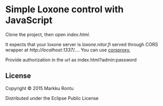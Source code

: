 Simple Loxone control with JavaScript
======

Clone the project, then open *index.html*.

It expects that your loxone server is *loxone.nitor.fi* served through CORS wrapper at *http://localhost:1337/...*.
You can use [corsproxy](https://www.npmjs.com/package/corsproxy),

Provide authorization in the url as index.html?admin:password

License
-------

Copyright © 2015 Markku Rontu

Distributed under the Eclipse Public License
